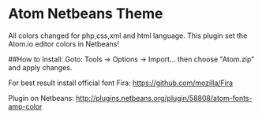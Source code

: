 # Atom Netbeans Theme
All colors changed for php,css,xml and html language. 
This plugin set the Atom.io editor colors in Netbeans!

##How to Install: 
Goto: Tools -> Options -> Import... then choose "Atom.zip" and apply changes. 

For best result install official font Fira: https://github.com/mozilla/Fira

Plugin on Netbeans: http://plugins.netbeans.org/plugin/58808/atom-fonts-amp-color
